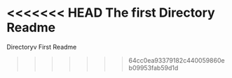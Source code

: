 <<<<<<< HEAD
The first Directory Readme
=======
Directoryv First Readme
>>>>>>> 64cc0ea93379182c440059860eb09953fab59d1d
